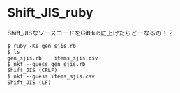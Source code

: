 # Shift_JIS_ruby
Shift_JISなソースコードをGitHubに上げたらどーなるの！？

```
$ ruby -Ks gen_sjis.rb
$ ls
gen_sjis.rb    items_sjis.csv
$ nkf --guess gen_sjis.rb
Shift_JIS (CRLF)
$ nkf --guess items_sjis.csv
Shift_JIS (LF)
```
